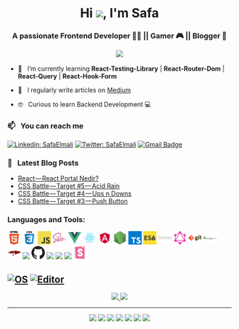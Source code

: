 <h1 align="center">Hi <img src="https://media.giphy.com/media/hvRJCLFzcasrR4ia7z/giphy.gif" width="30px">, I'm Safa</h1>
<h3 align="center">A passionate Frontend Developer 👨‍💻 || Gamer 🎮  || Blogger 📝 </h3>
 
<!-- 
<p align="center"> 
<img height="100" src="https://media2.giphy.com/media/13V60VgE2ED7oc/giphy.gif" />
</p>
-->

<div align="center">
   <a href='https://www.twitch.tv/safaelmali'>
    <img src="https://img.shields.io/twitch/status/safaelmali">
  <a/>
</div>

- 🌱 &nbsp; I’m currently learning **React-Testing-Library** | **React-Router-Dom** | **React-Query** | **React-Hook-Form**

- 📝 &nbsp; I regularly write articles on [Medium](https://medium.com/@tsafaelmali)

- 🤓 &nbsp; Curious to learn Backend Development 💻

### 📫 &nbsp; You can reach me 

[![Linkedin: SafaElmali](https://img.shields.io/badge/-T.Safa%20Elmali-blue?style=flat-square&logo=Linkedin&logoColor=white&link=https://www.linkedin.com/in/tsafaelmali/)](https://www.linkedin.com/in/tsafaelmali/)
[![Twitter: SafaElmali](https://img.shields.io/twitter/url?label=T.Safa%20Elmali&style=social&url=https%3A%2F%2Ftwitter.com%2FSafaElmali)](https://twitter.com/SafaElmali) 
[![Gmail Badge](https://img.shields.io/badge/-T.Safa%20Elmali-c14438?style=flat&logo=Gmail&logoColor=white&link=mailto:tsafaelmali@gmail.com)](mailto:tsafaelmali@gmail.com)

### 📝 &nbsp; Latest Blog Posts
<!-- BLOG-POST-LIST:START -->
- [React — React Portal Nedir?](https://tsafaelmali.medium.com/react-react-portal-nedir-46cb5fa9c0cc?source=rss-ca87a446d740------2)
- [CSS Battle — Target #5 — Acid Rain](https://tsafaelmali.medium.com/css-battle-target-5-acid-rain-ff301b84b6a2?source=rss-ca87a446d740------2)
- [CSS Battle — Target #4 — Ups n Downs](https://tsafaelmali.medium.com/css-battle-target-4-ups-n-downs-df14a3cb02ea?source=rss-ca87a446d740------2)
- [CSS Battle — Target #3 — Push Button](https://tsafaelmali.medium.com/css-battle-target-3-push-button-562be69d22a3?source=rss-ca87a446d740------2)
<!-- BLOG-POST-LIST:END -->


### Languages and Tools:

<a href="https://developer.mozilla.org/en-US/docs/Web/HTML?retiredLocale=tr"><code><img height="30" src="https://raw.githubusercontent.com/github/explore/80688e429a7d4ef2fca1e82350fe8e3517d3494d/topics/html/html.png"></code></a>
<a href="https://developer.mozilla.org/en-US/docs/Web/CSS"><code><img height="30" src="https://raw.githubusercontent.com/github/explore/80688e429a7d4ef2fca1e82350fe8e3517d3494d/topics/css/css.png"></code></a>
<a href="https://developer.mozilla.org/en-US/docs/Web/JavaScript"><code><img height="30" src="https://raw.githubusercontent.com/github/explore/80688e429a7d4ef2fca1e82350fe8e3517d3494d/topics/javascript/javascript.png"></code></a>
<a href="https://sass-lang.com/"><code><img height="30" src="https://raw.githubusercontent.com/github/explore/80688e429a7d4ef2fca1e82350fe8e3517d3494d/topics/sass/sass.png"></code></a>
<a href="https://vuejs.org/"><code><img height="30" src="https://raw.githubusercontent.com/github/explore/80688e429a7d4ef2fca1e82350fe8e3517d3494d/topics/vue/vue.png"></code></a>
<a href="https://reactjs.org/"><code><img height="30" src="https://raw.githubusercontent.com/github/explore/80688e429a7d4ef2fca1e82350fe8e3517d3494d/topics/react/react.png"></code></a>
<a href="https://angular.io/"><code><img height="30" src="https://raw.githubusercontent.com/github/explore/80688e429a7d4ef2fca1e82350fe8e3517d3494d/topics/angular/angular.png"></code></a>
<a href="https://nodejs.org/en/"><code><img height="30" src="https://raw.githubusercontent.com/github/explore/80688e429a7d4ef2fca1e82350fe8e3517d3494d/topics/nodejs/nodejs.png"></code></a>
<a href="https://www.typescriptlang.org/"><code><img height="30" src="https://raw.githubusercontent.com/github/explore/80688e429a7d4ef2fca1e82350fe8e3517d3494d/topics/typescript/typescript.png"></code></a>
<a href="http://es6-features.org/"><code><img height="30" src="https://raw.githubusercontent.com/github/explore/80688e429a7d4ef2fca1e82350fe8e3517d3494d/topics/es6/es6.png"></code></a>
<a href="https://expressjs.com/"><code><img height="30" src="https://raw.githubusercontent.com/github/explore/80688e429a7d4ef2fca1e82350fe8e3517d3494d/topics/express/express.png"></code></a>
<a href="https://graphql.org/"><code><img height="30" src="https://raw.githubusercontent.com/github/explore/5c058a388828bb5fde0bcafd4bc867b5bb3f26f3/topics/graphql/graphql.png"></code></a>
<a href="https://git-scm.com/"><code><img height="30" src="https://raw.githubusercontent.com/github/explore/80688e429a7d4ef2fca1e82350fe8e3517d3494d/topics/git/git.png"></code></a>
<a href="https://www.mongodb.com/"><code><img height="30" src="https://raw.githubusercontent.com/github/explore/80688e429a7d4ef2fca1e82350fe8e3517d3494d/topics/mongodb/mongodb.png"></code></a>
<a href="https://mongoosejs.com/"><code><img height="30" src="https://raw.githubusercontent.com/github/explore/80688e429a7d4ef2fca1e82350fe8e3517d3494d/topics/mongoose/mongoose.png"></code></a>
<a href="https://about.gitlab.com/"><code><img height="30" src="https://avatars.githubusercontent.com/u/22105643?s=200&v=4"></code></a>
<a href="https://github.com/">
<code><img height="30" src="https://raw.githubusercontent.com/github/explore/89bdd9644f44d1b12180fd512b95574fe4c54617/topics/github-api/github-api.png"></code></a>
<a href="https://swagger.io/"><code><img height="30" src="https://upload.wikimedia.org/wikipedia/commons/a/ab/Swagger-logo.png"></code></a>
<a href="https://www.postman.com/"><code><img height="30" src="https://i0.wp.com/stickker.net/wp-content/uploads/2018/05/postman.png?fit=610%2C610&ssl=1"></code></a>
<a href="https://styled-components.com/"><code><img height="30" src="https://avatars.githubusercontent.com/u/20658825?s=200&v=4"></code></a>
<a href="https://storybook.js.org/"><code><img height="30" src="https://raw.githubusercontent.com/github/explore/80688e429a7d4ef2fca1e82350fe8e3517d3494d/topics/storybook/storybook.png"></code></a>

[![OS](https://img.shields.io/badge/OS-macOS-informational?style=flat-square&logo=apple&logoColor=white)](https://en.wikipedia.org/wiki/MacOS)
[![Editor](https://img.shields.io/badge/Editor-VSCode-blue?style=flat-square&logo=visual-studio-code&logoColor=white)](https://code.visualstudio.com/)
---

<p align="center">
  <a href='https://findmentor.network/peer/tahsin-safa-elmali'>
    <img src="https://img.shields.io/badge/Find%20Mentor-I'm%20a%20mentor-brightgreen">
  <a/>
  <a href='https://findmentor.network/peer/tahsin-safa-elmali'>
    <img src="https://img.shields.io/badge/Find%20Mentor-I'm%20a%20mentee-blueviolet">
  <a/>
</p>

---

<p align="center">
<a href="https://twitter.com/safaelmali" target="blank"><img src="https://img.shields.io/badge/twitter-%231DA1F2.svg?&style=for-the-badge&logo=twitter&logoColor=white" height=25 /></a> 
<a href="https://linkedin.com/in/tsafaelmali" target="blank"><img src="https://img.shields.io/badge/linkedin-%230077B5.svg?&style=for-the-badge&logo=linkedin&logoColor=white" height=25 /></a> 
<a target="_blank" href="mailto:tsafaelmali@gmail.com"><img src="https://img.shields.io/badge/-Gmail-D14836?style=for-the-badge&logo=Gmail&logoColor=white" height=25/></a>
<a href="https://instagram.com/safaelmali" target="blank"><img src="https://img.shields.io/badge/instagram-%23E4405F.svg?&style=for-the-badge&logo=instagram&logoColor=white" height=25 /></a> 
<a href="https://medium.com/@tsafaelmali" target="blank"><img src="https://img.shields.io/badge/medium-%2312100E.svg?&style=for-the-badge&logo=medium&logoColor=white" height=25></a> 
<a href="https://dev.to/safaelmali" target="blank"><img src="https://img.shields.io/badge/DEV.TO-%230A0A0A.svg?&style=for-the-badge&logo=dev-dot-to&logoColor=white" height=25 /></a>
<a href="https://safaelmali.com/" target="blank"><img src="https://img.shields.io/badge/-Website-47CCCC?style=flat&logo=Google-Chrome&logoColor=white&link=https://safaelmali.com/" height=25 /></a>
</p>
